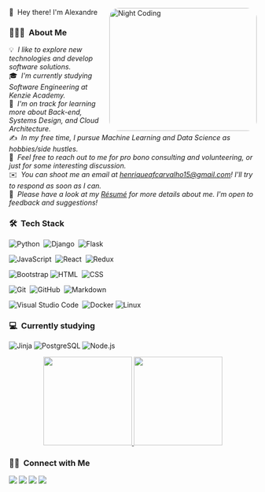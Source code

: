 👋 &nbsp;Hey there! I'm Alexandre
<img alt="Night Coding" src="https://i1.wp.com/www.multarte.com.br/wp-content/uploads/2019/02/universo-png-transparente6.png?fit=696%2C549&ssl=1" width="300px" height="250px" style="border-radius:20px" align="right"/>

### 👨🏻‍💻 &nbsp;About Me

💡 &nbsp;<em>I like to explore new technologies and develop software solutions.</em>\
🎓 &nbsp;<em>I'm currently studying Software Engineering at Kenzie Academy.</em>\
🌱 &nbsp;<em>I'm on track for learning more about Back-end, Systems Design, and Cloud Architecture.</em>\
✍️ &nbsp;<em>In my free time, I pursue Machine Learning and Data Science as hobbies/side hustles.</em>\
💬 &nbsp;<em>Feel free to reach out to me for pro bono consulting and volunteering, or just for some interesting discussion.</em>\
✉️ &nbsp;<em>You can shoot me an email at henriqueafcarvalho15@gmail.com! I'll try to respond as soon as I can.</em>\
📄 &nbsp;<em>Please have a look at my [Résumé](https://drive.google.com/file/d/1KL4RR7pbKEI5HbSKF0PPW9VljZmf98S2/view?usp=sharing) for more details about me. I'm open to feedback and suggestions!</em>




### 🛠 &nbsp;Tech Stack

![Python](https://img.shields.io/badge/-Python-050806?style=flat-square&logo=python)&nbsp;
![Django](https://img.shields.io/badge/-Django-050806?style=flat-square&logo=django&logoColor=092E20)&nbsp;
![Flask](https://img.shields.io/badge/-Flask-050806?style=flat-square&logo=flask)&nbsp;

![JavaScript](https://img.shields.io/badge/-JavaScript-050806?style=flat-square&logo=javascript)&nbsp;
![React](https://img.shields.io/badge/-React-050806?style=flat-square&logo=react)&nbsp;
![Redux](https://img.shields.io/badge/-Redux-050806?style=flat-square&logo=Redux&logoColor=white)

![Bootstrap](https://img.shields.io/badge/-Bootstrap-050806?style=flat-square&logo=bootstrap&logoColor=563D7C)
![HTML](https://img.shields.io/badge/-HTML-050806?style=flat-square&logo=HTML5)&nbsp;
![CSS](https://img.shields.io/badge/-CSS-050806?style=flat-square&logo=CSS3&logoColor=1572B6)&nbsp;

![Git](https://img.shields.io/badge/-Git-050806?style=flat-square&logo=git)&nbsp;
![GitHub](https://img.shields.io/badge/-GitHub-050806?style=flat-square&logo=github)&nbsp;
![Markdown](https://img.shields.io/badge/-Markdown-050806?style=flat-square&logo=markdown)

![Visual Studio Code](https://img.shields.io/badge/-Visual%20Studio%20Code-050806?style=flat-square&logo=visual-studio-code&logoColor=007ACC)&nbsp;
![Docker](https://img.shields.io/badge/-Docker-050806?style=flat-square&logo=Docker)
![Linux](https://img.shields.io/badge/-Linux-050806?style=flat-square&logo=Linux&logoColor=FCC624)

### 💻 &nbsp;Currently studying

![Jinja](https://img.shields.io/badge/-Jinja-050806?style=flat-square&logo=jinja&logoColor=white)
![PostgreSQL](https://img.shields.io/badge/-PostgreSQL-050806?style=flat-square&logo=PostgreSQL&logoColor=white)
![Node.js](https://img.shields.io/badge/-Node.js-050806?style=flat-square&logo=node.js)&nbsp;

<p align="center">
<a href="https://github.com/HenryAlfa">
  <img height="180em" src="https://github-readme-stats-eight-theta.vercel.app/api?username=HenryAlfa&show_icons=true&theme=dark&include_all_commits=true&count_private=true"/>
  <img height="180em" src="https://github-readme-stats-eight-theta.vercel.app/api/top-langs/?username=HenryAlfa&layout=compact&langs_count=8&theme=dark"/>
</a>
</p>

### 🤝🏻 &nbsp;Connect with Me

<p align="center">

<a href="https://www.linkedin.com/in/alexandre-alfa-b427a6158/"><img src="https://img.shields.io/badge/-Alexandre%20Alfa-0077B5?style=flat&logo=Linkedin&logoColor=white"/></a>
<a href="mailto:henriqueafcarvalho15@gmail.com"><img src="https://img.shields.io/badge/-henriqueafcarvalho15@gmail.com-D14836?style=flat&logo=Gmail&logoColor=white"/></a>
<a href="https://www.instagram.com/alee_alfa/"><img src="https://img.shields.io/badge/-@alee_alfa_-E4405F?style=flat&logo=Instagram&logoColor=white"/></a>
<a href="https://twitter.com/Spectro_Falls"><img src="https://img.shields.io/badge/-@Spectro_Falls-1877F2?style=flat&logo=Twitter&logoColor=white"/></a>
</p>
